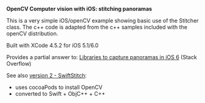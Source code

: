 __OpenCV Computer vision with iOS: stitching panoramas__  

This is a very simple iOS/openCV example showing basic use of the Stitcher class. The c++ code is adapted from the c++ samples included with the openCV distribution.  

Built with XCode 4.5.2 for iOS 5.1/6.0  

Provides a partial answer to: [Libraries to capture panoramas in iOS 6](http://stackoverflow.com/questions/14062932/libraries-to-capture-panorama-in-ios-6/14064788#14064788) (Stack Overflow)

See also [version 2 - SwiftStitch](https://github.com/foundry/OpenCVSwiftStitch):
- uses cocoaPods to install OpenCV
- converted to Swift + ObjC++ + C++